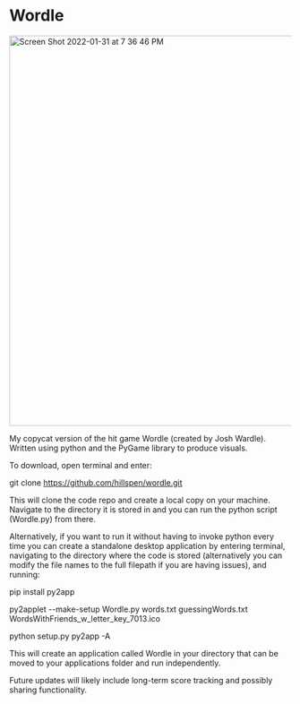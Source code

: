 # Wordle

<img width="697" alt="Screen Shot 2022-01-31 at 7 36 46 PM" src="https://user-images.githubusercontent.com/64491468/151895732-61e8fbdc-728a-4403-93b0-267bea2ece79.png">


My copycat version of the hit game Wordle (created by Josh Wardle). Written using python and the PyGame library to produce visuals. 

To download, open terminal and enter:

git clone https://github.com/hillspen/wordle.git

This will clone the code repo and create a local copy on your machine. Navigate to the directory it is stored in and you can run the python script (Wordle.py) from there. 

Alternatively, if you want to run it without having to invoke python every time you can create a standalone desktop application by entering terminal, navigating to the directory where the code is stored (alternatively you can modify the file names to the full filepath if you are having issues), and running:

pip install py2app

py2applet --make-setup Wordle.py words.txt guessingWords.txt WordsWithFriends_w_letter_key_7013.ico

python setup.py py2app -A


This will create an application called Wordle in your directory that can be moved to your applications folder and run independently. 

Future updates will likely include long-term score tracking and possibly sharing functionality.
